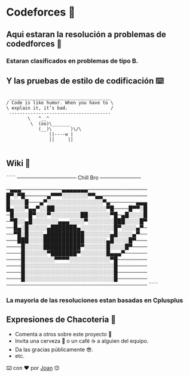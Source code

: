 # Codeforces 🌟

## Aqui estaran la resolución a problemas de codedforces 🚀

### Estaran clasificados en problemas de tipo B.

## Y las pruebas de estilo de codificación ⌨️
```
 ______________________________________
/ Code is like humor. When you have to \
\ explain it, it’s bad.                /
 --------------------------------------
        \   ^__^
         \  (oo)\_______
            (__)\       )\/\
                ||----w |
                ||     ||
 
```
## Wiki 📖
¨¨¨
──────────────── Chill Bro ───────────

─▄▄▄───────────▄▄▄▄▄▄▄────────────────
█▀░▀█──────▄▀▀▀░░░░░░░▀▀▄▄────────────
█░░░░█───▄▀░░░░░░░░░░░░░░░▀▄───────▄▄▄
█▄░░░▀▄▄▀░░██░░░░░░░░░░░░░░▀█────█▀▀░█
─█░░░░█▀░░░▀░░░░░░░░██░░░░░░▀█─▄█░░░░█
─▀█░░▄█░░░░░░░▄▄▄░░░░▀░░░░░░░███░░░░█▀
──█▄░█░░░░░▄███████▄░░░░░░░░░█▀░░░░▄▀─
──▀█░█░░░░▄██████████░░░░░░░▄█░░░░▄▀──
───███░░░░███████████░░░░░░▄█░░░░█▀───
────█░░░░░██████████▀░░░░░░█░░░░█▀────
────█░░░░░░▀███████▀░░░░░░░█▄▄▄▀──────
────█░░░░░░░░▀▀▀▀░░░░░░░░░░░▀█────────
────█░░░░░░░░░░░░░░░░░░░░░░░░█────────
────█░░░░░░░░░░░░░░░░░░░░░░░░█────────
────█░░░░░░░░░░░░░░░░░░░░░░░░█────────
──────────────────────────────────────
¨¨¨
### La mayoria de las resoluciones estan basadas en Cplusplus

## Expresiones de Chacoteria 🎁

* Comenta a otros sobre este proyecto 📢
* Invita una cerveza 🍺 o un café ☕ a alguien del equipo. 
* Da las gracias públicamente 😎.
* etc.

⌨️ con ❤️  por [Joan](https://github.com/Johan769) 😊
